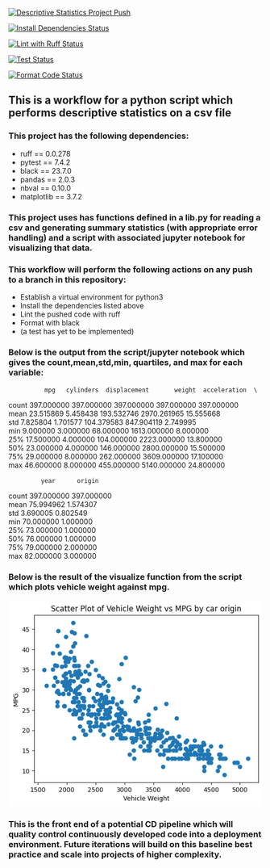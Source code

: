 [![Descriptive Statistics Project Push](https://github.com/johncoogan53/PythonDataScience/actions/workflows/pythonapp.yml/badge.svg)](https://github.com/johncoogan53/PythonDataScience/actions/workflows/pythonapp.yml)

[![Install Dependencies Status](https://img.shields.io/github/workflow/status/johncoogan53/PythonDataScience/main/Install%20dependencies?label=Install%20Dependencies)](https://github.com/johncoogan53/PythonDataScience/actions/workflows/pythonapp.yml)

[![Lint with Ruff Status](https://img.shields.io/github/workflow/status/johncoogan53/PythonDataScience/main/Lint%20with%20Ruff?label=Lint%20with%20Ruff)](https://github.com/johncoogan53/PythonDataScience/actions/workflows/pythonapp.yml)

[![Test Status](https://img.shields.io/github/workflow/status/johncoogan53/PythonDataScience/main/Test?label=Test)](https://github.com/johncoogan53/PythonDataScience/actions/workflows/pythonapp.yml)

[![Format Code Status](https://img.shields.io/github/workflow/status/johncoogan53/PythonDataScience/main/Format%20code?label=Format%20code)](https://github.com/johncoogan53/PythonDataScience/actions/workflows/pythonapp.yml)



## This is a workflow for a python script which performs descriptive statistics on a csv file
### This project has the following dependencies:
* ruff == 0.0.278
* pytest == 7.4.2
* black == 23.7.0
* pandas == 2.0.3
* nbval == 0.10.0
* matplotlib == 3.7.2

### This project uses has functions defined in a lib.py for reading a csv and generating summary statistics (with appropriate error handling) and a script with associated jupyter notebook for visualizing that data.

### This workflow will perform the following actions on any push to a branch in this repository:
* Establish a virtual environment for python3
* Install the dependencies listed above
* Lint the pushed code with ruff
* Format with black
* (a test has yet to be implemented)


### Below is the output from the script/jupyter notebook which gives the count,mean,std,min, quartiles, and max for each variable:
              mpg   cylinders  displacement       weight  acceleration  \
count  397.000000  397.000000    397.000000   397.000000    397.000000   
mean    23.515869    5.458438    193.532746  2970.261965     15.555668   
std      7.825804    1.701577    104.379583   847.904119      2.749995   
min      9.000000    3.000000     68.000000  1613.000000      8.000000   
25%     17.500000    4.000000    104.000000  2223.000000     13.800000   
50%     23.000000    4.000000    146.000000  2800.000000     15.500000   
75%     29.000000    8.000000    262.000000  3609.000000     17.100000   
max     46.600000    8.000000    455.000000  5140.000000     24.800000   

             year      origin  
count  397.000000  397.000000  
mean    75.994962    1.574307  
std      3.690005    0.802549  
min     70.000000    1.000000  
25%     73.000000    1.000000  
50%     76.000000    1.000000  
75%     79.000000    2.000000  
max     82.000000    3.000000  

### Below is the result of the visualize function from the script which plots vehicle weight against mpg.
![Alt text](image.png)

### This is the front end of a potential CD pipeline which will quality control continuously developed code into a deployment environment. Future iterations will build on this baseline best practice and scale into projects of higher complexity.

